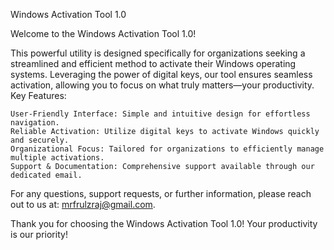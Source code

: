 Windows Activation Tool 1.0

Welcome to the Windows Activation Tool 1.0! 

This powerful utility is designed specifically for organizations seeking a streamlined and efficient method to activate their Windows operating systems. Leveraging the power of digital keys, our tool ensures seamless activation, allowing you to focus on what truly matters—your productivity.
Key Features:

    User-Friendly Interface: Simple and intuitive design for effortless navigation.
    Reliable Activation: Utilize digital keys to activate Windows quickly and securely.
    Organizational Focus: Tailored for organizations to efficiently manage multiple activations.
    Support & Documentation: Comprehensive support available through our dedicated email.

For any questions, support requests, or further information, please reach out to us at: mrfrulzraj@gmail.com.

Thank you for choosing the Windows Activation Tool 1.0! Your productivity is our priority!

